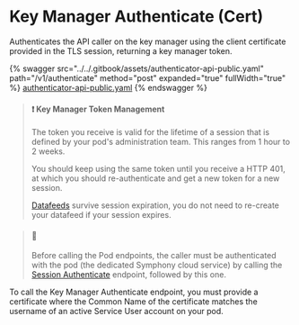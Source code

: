 # Key Manager Authenticate (Cert)

Authenticates the API caller on the key manager using the client certificate provided in the TLS session, returning a key manager token.

{% swagger src="../../.gitbook/assets/authenticator-api-public.yaml" path="/v1/authenticate" method="post" expanded="true" fullWidth="true" %}
[authenticator-api-public.yaml](../../.gitbook/assets/authenticator-api-public.yaml)
{% endswagger %}

> #### ❗️ Key Manager Token Management
>
> The token you receive is valid for the lifetime of a session that is defined by your pod's administration team. This ranges from 1 hour to 2 weeks.
>
> You should keep using the same token until you receive a HTTP 401, at which you should re-authenticate and get a new token for a new session.
>
> [Datafeeds](../datafeed/) survive session expiration, you do not need to re-create your datafeed if your session expires.

> #### 🚧
>
> Before calling the Pod endpoints, the caller must be authenticated with the pod (the dedicated Symphony cloud service) by calling the [Session Authenticate](rsa-session-authenticate.md) endpoint, followed by this one.

To call the Key Manager Authenticate endpoint, you must provide a certificate where the Common Name of the certificate matches the username of an active Service User account on your pod.
